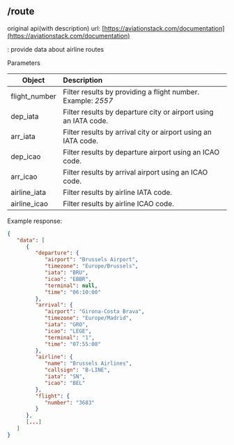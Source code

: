 ## /route
original api(with description) url: [https://aviationstack.com/documentation](https://aviationstack.com/documentation)

: provide data about airline routes

Parameters

| Object        |  Description          |
| ------------- |:-------------|
|flight_number|Filter results by providing a flight number. Example: *2557*|
|dep_iata|Filter results by departure city or airport using an IATA code.|
|arr_iata|Filter results by arrival city or airport using an IATA code.|
|dep_icao|Filter results by departure airport using an ICAO code.|
|arr_icao|Filter results by arrival airport using an ICAO code.|
|airline_iata|Filter results by airline IATA code.|
|airline_icao|Filter results by airline ICAO code.|

Example response:
```json
{
   "data": [
      {
         "departure": {
            "airport": "Brussels Airport",
            "timezone": "Europe/Brussels",
            "iata": "BRU",
            "icao": "EBBR",
            "terminal": null,
            "time": "06:10:00"
         },
         "arrival": {
            "airport": "Girona-Costa Brava",
            "timezone": "Europe/Madrid",
            "iata": "GRO",
            "icao": "LEGE",
            "terminal": "1",
            "time": "07:55:00"
         },
         "airline": {
            "name": "Brussels Airlines",
            "callsign": "B-LINE",
            "iata": "SN",
            "icao": "BEL"
         },
         "flight": {
            "number": "3683"
         }
      },
      [...]
   ]
}
```
